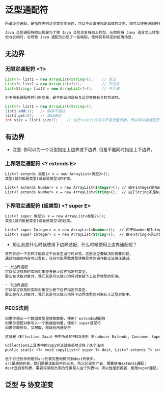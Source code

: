 # 泛型通配符

```md
所谓泛型通配，是指在声明泛型类型变量时，可以不必直接指定具体的泛型，而可以使用通配符来表示一系列类型。

Java 泛型通配符的出现是为了使 Java 泛型也支持向上转型，从而保持 Java 语言向上转型概念的统一。
但与此同时，也导致 Java 通配符出现了一些缺陷，使得其有特定的使用场景。
```
## 无边界
### 无限定通配符 <?>
```java
List<?> list1 = new ArrayList<String>();    // 合法
List<?> list2 = new ArrayList<?>();         // 不合法
List<String> list3 = new ArrayList<?>();    // 不合法
```
```md
对于带有通配符的引用变量，是不能调用具有与泛型参数有关的方法的。
```
```java
List<?> list1 = new ArrayList<String>();
list1.add(1);   // 编译不通过
list1.get(0);   // 编译通过
int size = list1.size();    // 由于size()方法中不含泛型参数，所以可以再通配符变量中调用
```

## 有边界
* 注意: 你可以为一个泛型指定上边界或下边界, 但是不能同时指定上下边界。

### 上界限定通配符 <? extends E>
```md
List<? extends 类型1> x = new ArrayList<类型2>();
类型2就只能是类型1或者是类型1的子类。

List<? extends Number> x = new ArrayList<Integer>(); // 由于Integer是Number的子类，这是合法的
List<? extends Number> x = new ArrayList<String>();  // 由于String不是Number的子类，这是不合法的
```
### 下界限定通配符 (超类型) <? super E>
```md
List<? super 类型1> x = new ArrayList<类型2>();
类型2就只能是类型1或者是类型1的超类。

List<? super Integer> x = new ArrayList<Number>();  // 由于Number是Integer的超类，这是合法的
List<? super Integer> x = new ArrayList<String>();  // 由于String不是Integer的超类，这是不合法的
```
* 那么到底什么时候使用下边界通配，什么时候使用上边界通配呢？
```md
首先考虑一下怎样才能保证不会发生运行时异常，这是泛型要解决的首要问题，
通过前面的内容可以看到，任何可能导致类型转换异常的操作都无法编译通过。

* 上边界通配
可以保证存放的实际对象至多是上边界指定的类型，
那么在读取对象时，我们总是可以放心地将对象赋予上边界类型的引用。

* 下边界通配
可以保证存放的实际对象至少是下边界指定的类型，
那么在存入对象时，我们总是可以放心地将下边界类型的对象存入泛型对象中。
```
### PECS法则
```md
如果你想从一个数据类型里获取数据，使用? extends通配符
如果你想把对象写入一个数据结构里，使用? super通配符
如果你既想存，又想取，那就别用通配符

这就是《Effective Java》书中所说的PECS法则（Producer Extends, Consumer Super）
```
```md
Collections工具类中的copy方法就完美地诠释了这个法则
public static <T> void copy(List<? super T> dest, List<? extends T> src) {}

这个方法的作用是将src列表完整地拷贝到dest列表中，
src是原始列表，我们需要读取其中的元素，所以它是生产者，需要使用extends通配；
dest是目标列表，需要将读取出来的元素存入这个列表中，所以他是消费者，使用super通配。
```
## 泛型 与 协变逆变
